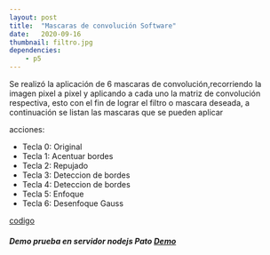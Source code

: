 ```yaml
---
layout: post
title:  "Mascaras de convolución Software"
date:   2020-09-16
thumbnail: filtro.jpg
dependencies:
    - p5
---
```

 Se realizó la aplicación de 6 mascaras de convolución,recorriendo la imagen pixel a pixel y aplicando a cada uno la matriz de convolución respectiva, esto con el fin de lograr el filtro o mascara deseada, a continuación se listan las mascaras que se pueden aplicar 


acciones:
- Tecla 0: Original
- Tecla 1: Acentuar bordes
- Tecla 2: Repujado
- Tecla 3: Deteccion de bordes
- Tecla 4: Deteccion de bordes
- Tecla 5: Enfoque
- Tecla 6: Desenfoque Gauss

 
<a href="https://github.com/visualcomputingcoders/visualcomputingcoders/blob/master/_projects/mascaras_conv/maskSW.js"> codigo </a>


<div id="simple-sketch-holder">
    <script type="text/javascript" src="maskSW.js"></script>
</div>


<h5>Demo prueba en servidor nodejs Pato <a href="http://visualcomputing.tk/convolucion/index.html">Demo</a> </h5>

